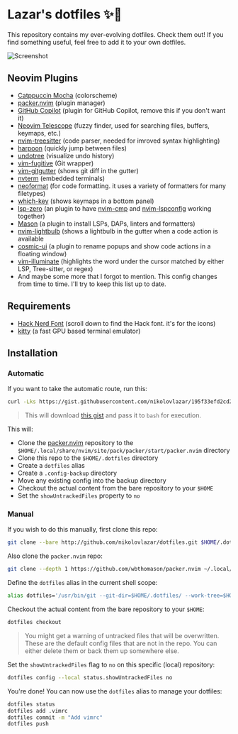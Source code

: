 # Lazar's dotfiles ✨💽

This repository contains my ever-evolving dotfiles. Check them out! If you find something useful, feel free to add it to your own dotfiles.

![Screenshot](https://i.imgur.com/O2ilEQk.png)

## Neovim Plugins

- [Catppuccin Mocha](https://github.com/catppuccin/nvim) (colorscheme)
- [packer.nvim](https://github.com/wbthomason/packer.nvim) (plugin manager)
- [GitHub Copilot](https://github.com/github/copilot.vim) (plugin for GitHub Copilot, remove this if you don't want it)
- [Neovim Telescope](https://github.com/nvim-telescope/telescope.nvim) (fuzzy finder, used for searching files, buffers, keymaps, etc.)
- [nvim-treesitter](https://github.com/nvim-treesitter/nvim-treesitter) (code parser, needed for imroved syntax highlighting)
- [harpoon](https://github.com/theprimeagen/harpoon) (quickly jump between files)
- [undotree](https://github.com/mbbill/undotree) (visualize undo history)
- [vim-fugitive](https://github.com/tpope/vim-fugitive) (Git wrapper)
- [vim-gitgutter](https://github.com/airblade/vim-gitgutter) (shows git diff in the gutter)
- [nvterm](https://github.com/NvChad/nvterm) (embedded terminals)
- [neoformat](https://github.com/sbdchd/neoformat) (for code formatting. it uses a variety of formatters for many filetypes)
- [which-key](https://github.com/folke/which-key.nvim) (shows keymaps in a bottom panel)
- [lsp-zero](https://github.com/VonHeikemen/lsp-zero.nvim) (an plugin to have [nvim-cmp](https://github.com/hrsh7th/nvim-cmp) and [nvim-lspconfig](https://github.com/neovim/nvim-lspconfig) working together)
- [Mason](https://github.com/williamboman/mason.nvim) (a plugin to install LSPs, DAPs, linters and formatters)
- [nvim-lightbulb](https://github.com/kosayoda/nvim-lightbulb) (shows a lightbulb in the gutter when a code action is available
- [cosmic-ui](https://github.com/CosmicNvim/cosmic-ui) (a plugin to rename popups and show code actions in a floating window)
- [vim-illuminate](https://github.com/RRethy/vim-illuminate) (highlights the word under the cursor matched by either LSP, Tree-sitter, or regex)
- And maybe some more that I forgot to mention. This config changes from time to time. I'll try to keep this list up to date.

## Requirements

- [Hack Nerd Font](https://www.nerdfonts.com/font-downloads) (scroll down to find the Hack font. it's for the icons)
- [kitty](https://sw.kovidgoyal.net/kitty/) (a fast GPU based terminal emulator)

## Installation

### Automatic

If you want to take the automatic route, run this:

```bash
curl -Lks https://gist.githubusercontent.com/nikolovlazar/195f33efd2cd20bb99bdc6263076cca4/raw/f2e79fed00584dbce9d577641390740f2d13227e/dotfiles-install.sh | /bin/bash
```

> This will download [this gist](https://gist.github.com/nikolovlazar/195f33efd2cd20bb99bdc6263076cca4) and pass it to `bash` for execution.

This will:

- Clone the [packer.nvim](https://github.com/wbthomason/packer.nvim) repository to the `$HOME/.local/share/nvim/site/pack/packer/start/packer.nvim` directory
- Clone this repo to the `$HOME/.dotfiles` directory
- Create a `dotfiles` alias
- Create a `.config-backup` directory
- Move any existing config into the backup directory
- Checkout the actual content from the bare repository to your `$HOME`
- Set the `showUntrackedFiles` property to `no`

### Manual

If you wish to do this manually, first clone this repo:

```bash
git clone --bare http://github.com/nikolovlazar/dotfiles.git $HOME/.dotfiles
```

Also clone the `packer.nvim` repo:

```bash
git clone --depth 1 https://github.com/wbthomason/packer.nvim ~/.local/share/nvim/site/pack/packer/start/packer.nvim
```

Define the `dotfiles` alias in the current shell scope:

```bash
alias dotfiles='/usr/bin/git --git-dir=$HOME/.dotfiles/ --work-tree=$HOME'
```

Checkout the actual content from the bare repository to your `$HOME`:

```bash
dotfiles checkout
```

> You might get a warning of untracked files that will be overwritten. These are the default config files that are not in the repo. You can either delete them or back them up somewhere else.

Set the `showUntrackedFiles` flag to `no` on this specific (local) repository:

```bash
dotfiles config --local status.showUntrackedFiles no
```

You're done! You can now use the `dotfiles` alias to manage your dotfiles:

```bash
dotfiles status
dotfiles add .vimrc
dotfiles commit -m "Add vimrc"
dotfiles push
```

